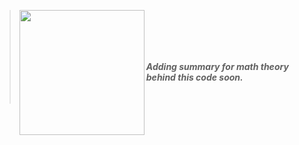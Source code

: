 > <img align="left" width="200" src="https://drive.google.com/uc?id=1iB3qrS38w0hALDYzlGt9Finyx49LJinT" />
> <BR>
> <BR>
> <BR>
> <BR>
> 
> ___Adding summary for math theory behind this code soon.___
> <BR>
> <BR>
> <BR>




